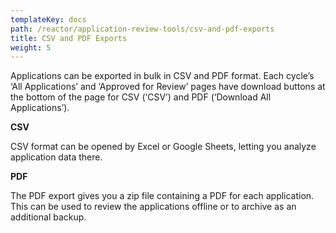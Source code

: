 ```yaml
---
templateKey: docs
path: /reactor/application-review-tools/csv-and-pdf-exports
title: CSV and PDF Exports
weight: 5
---
```

Applications can be exported in bulk in CSV and PDF format. Each cycle’s ‘All Applications’ and ‘Approved for Review’ pages have download buttons at the bottom of the page for CSV (‘CSV’) and PDF (‘Download All Applications’).

**CSV**

CSV format can be opened by Excel or Google Sheets, letting you analyze application data there.

**PDF**

The PDF export gives you a zip file containing a PDF for each application. This can be used to review the applications offline or to archive as an additional backup.
